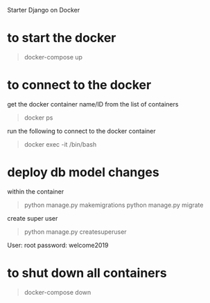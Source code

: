 Starter Django on Docker

# to start the docker
> docker-compose up

# to connect to the docker
get the docker container name/ID from the  list of containers
> docker ps

run the following to connect to the docker container
> docker exec -it <container ID> /bin/bash

# deploy db model changes
within the container
> python manage.py makemigrations
> python manage.py migrate

create super user
> python manage.py createsuperuser

User: root
password: welcome2019



# to shut down all containers
> docker-compose down
